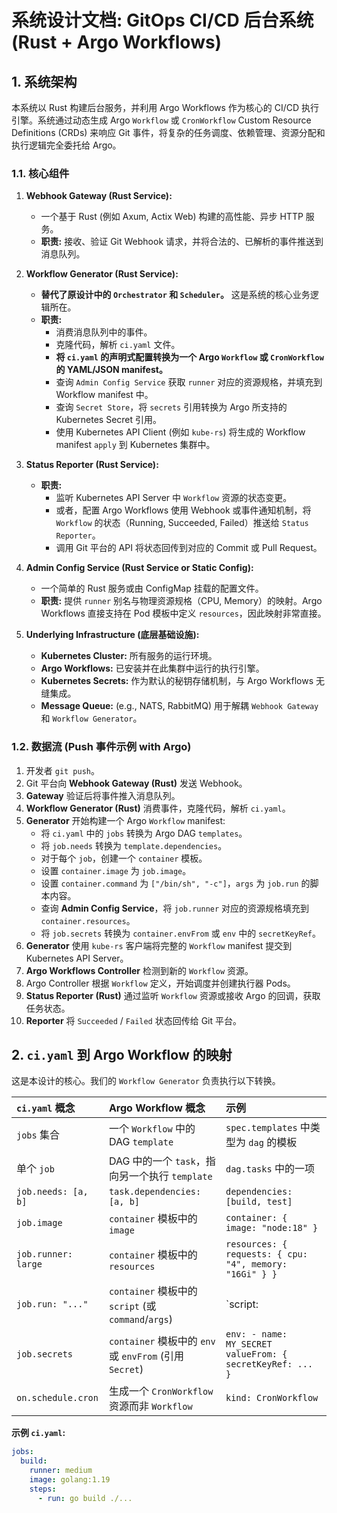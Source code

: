 # 系统设计文档: GitOps CI/CD 后台系统 (Rust + Argo Workflows)

## 1. 系统架构

本系统以 Rust 构建后台服务，并利用 Argo Workflows 作为核心的 CI/CD 执行引擎。系统通过动态生成 Argo `Workflow` 或 `CronWorkflow` Custom Resource Definitions (CRDs) 来响应 Git 事件，将复杂的任务调度、依赖管理、资源分配和执行逻辑完全委托给 Argo。

### 1.1. 核心组件

1.  **Webhook Gateway (Rust Service):**
    *   一个基于 Rust (例如 Axum, Actix Web) 构建的高性能、异步 HTTP 服务。
    *   **职责:** 接收、验证 Git Webhook 请求，并将合法的、已解析的事件推送到消息队列。

2.  **Workflow Generator (Rust Service):**
    *   **替代了原设计中的 `Orchestrator` 和 `Scheduler`。** 这是系统的核心业务逻辑所在。
    *   **职责:**
        *   消费消息队列中的事件。
        *   克隆代码，解析 `ci.yaml` 文件。
        *   **将 `ci.yaml` 的声明式配置转换为一个 Argo `Workflow` 或 `CronWorkflow` 的 YAML/JSON manifest。**
        *   查询 `Admin Config Service` 获取 `runner` 对应的资源规格，并填充到 Workflow manifest 中。
        *   查询 `Secret Store`，将 `secrets` 引用转换为 Argo 所支持的 Kubernetes Secret 引用。
        *   使用 Kubernetes API Client (例如 `kube-rs`) 将生成的 Workflow manifest `apply` 到 Kubernetes 集群中。

3.  **Status Reporter (Rust Service):**
    *   **职责:**
        *   监听 Kubernetes API Server 中 `Workflow` 资源的状态变更。
        *   或者，配置 Argo Workflows 使用 Webhook 或事件通知机制，将 `Workflow` 的状态（Running, Succeeded, Failed）推送给 `Status Reporter`。
        *   调用 Git 平台的 API 将状态回传到对应的 Commit 或 Pull Request。

4.  **Admin Config Service (Rust Service or Static Config):**
    *   一个简单的 Rust 服务或由 ConfigMap 挂载的配置文件。
    *   **职责:** 提供 `runner` 别名与物理资源规格（CPU, Memory）的映射。Argo Workflows 直接支持在 Pod 模板中定义 `resources`，因此映射非常直接。

5.  **Underlying Infrastructure (底层基础设施):**
    *   **Kubernetes Cluster:** 所有服务的运行环境。
    *   **Argo Workflows:** 已安装并在此集群中运行的执行引擎。
    *   **Kubernetes Secrets:** 作为默认的秘钥存储机制，与 Argo Workflows 无缝集成。
    *   **Message Queue:** (e.g., NATS, RabbitMQ) 用于解耦 `Webhook Gateway` 和 `Workflow Generator`。

### 1.2. 数据流 (Push 事件示例 with Argo)

1.  开发者 `git push`。
2.  Git 平台向 **Webhook Gateway (Rust)** 发送 Webhook。
3.  **Gateway** 验证后将事件推入消息队列。
4.  **Workflow Generator (Rust)** 消费事件，克隆代码，解析 `ci.yaml`。
5.  **Generator** 开始构建一个 Argo `Workflow` manifest:
    *   将 `ci.yaml` 中的 `jobs` 转换为 Argo DAG `templates`。
    *   将 `job.needs` 转换为 `template.dependencies`。
    *   对于每个 `job`，创建一个 `container` 模板。
    *   设置 `container.image` 为 `job.image`。
    *   设置 `container.command` 为 `["/bin/sh", "-c"]`，`args` 为 `job.run` 的脚本内容。
    *   查询 **Admin Config Service**，将 `job.runner` 对应的资源规格填充到 `container.resources`。
    *   将 `job.secrets` 转换为 `container.envFrom` 或 `env` 中的 `secretKeyRef`。
6.  **Generator** 使用 `kube-rs` 客户端将完整的 `Workflow` manifest 提交到 Kubernetes API Server。
7.  **Argo Workflows Controller** 检测到新的 `Workflow` 资源。
8.  Argo Controller 根据 `Workflow` 定义，开始调度并创建执行器 Pods。
9.  **Status Reporter (Rust)** 通过监听 `Workflow` 资源或接收 Argo 的回调，获取任务状态。
10. **Reporter** 将 `Succeeded` / `Failed` 状态回传给 Git 平台。

## 2. `ci.yaml` 到 Argo Workflow 的映射

这是本设计的核心。我们的 `Workflow Generator` 负责执行以下转换。

| `ci.yaml` 概念 | Argo Workflow 概念 | 示例 |
| :--- | :--- | :--- |
| `jobs` 集合 | 一个 `Workflow` 中的 DAG `template` | `spec.templates` 中类型为 `dag` 的模板 |
| 单个 `job` | DAG 中的一个 `task`，指向另一个执行 `template` | `dag.tasks` 中的一项 |
| `job.needs: [a, b]` | `task.dependencies: [a, b]` | `dependencies: [build, test]` |
| `job.image` | `container` 模板中的 `image` | `container: { image: "node:18" }` |
| `job.runner: large` | `container` 模板中的 `resources` | `resources: { requests: { cpu: "4", memory: "16Gi" } }` |
| `job.run: "..."` | `container` 模板中的 `script` (或 `command`/`args`) | `script: | echo "hello"` |
| `job.secrets` | `container` 模板中的 `env` 或 `envFrom` (引用 `Secret`) | `env: - name: MY_SECRET valueFrom: { secretKeyRef: ... }` |
| `on.schedule.cron` | 生成一个 `CronWorkflow` 资源而非 `Workflow` | `kind: CronWorkflow` |

**示例 `ci.yaml`:**
```yaml
jobs:
  build:
    runner: medium
    image: golang:1.19
    steps:
      - run: go build ./...
